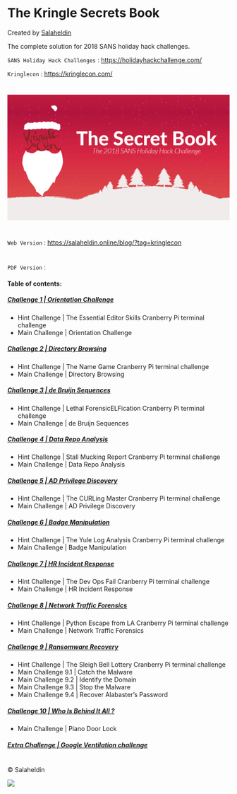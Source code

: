 # The Kringle Secrets Book
Created by [Salaheldin](https://github.com/salaheldinaz)

The complete solution for 2018 SANS holiday hack challenges.

`SANS Holiday Hack Challenges` : <https://holidayhackchallenge.com/>

`Kringlecon` : <https://kringlecon.com/>

#
![](https://github.com/salaheldinaz/the-kringle-secrets-book/blob/master/cover-0.png)
#

`Web Version` : https://salaheldin.online/blog/?tag=kringlecon

#

`PDF Version` :

#### Table of contents: 

##### [Challenge 1 | Orientation Challenge](1_Orientation_Challenge.pdf)

  - Hint Challenge | The Essential Editor Skills Cranberry Pi terminal challenge
  - Main Challenge | Orientation Challenge

##### [Challenge 2 | Directory Browsing](2_Directory_Browsing.pdf)

  - Hint Challenge | The Name Game Cranberry Pi terminal challenge
  - Main Challenge | Directory Browsing

##### [Challenge 3 | de Bruijn Sequences](3_de_Bruijn_Sequences.pdf)

  - Hint Challenge | Lethal ForensicELFication Cranberry Pi terminal challenge
  - Main Challenge | de Bruijn Sequences

##### [Challenge 4 | Data Repo Analysis](4_Data_Repo_Analysis.pdf)

  - Hint Challenge | Stall Mucking Report Cranberry Pi terminal challenge
  - Main Challenge | Data Repo Analysis

##### [Challenge 5 | AD Privilege Discovery](5_AD_Privilege_Discovery.pdf)

  - Hint Challenge | The CURLing Master Cranberry Pi terminal challenge
  - Main Challenge | AD Privilege Discovery

##### [Challenge 6 | Badge Manipulation](6_Badge_Manipulation.pdf)

  - Hint Challenge | The Yule Log Analysis Cranberry Pi terminal challenge
  - Main Challenge | Badge Manipulation

##### [Challenge 7 | HR Incident Response](7_HR_Incident_Response.pdf)

  - Hint Challenge | The Dev Ops Fail Cranberry Pi terminal challenge
  - Main Challenge | HR Incident Response

##### [Challenge 8 | Network Traffic Forensics](8_Network_Traffic_Forensics.pdf)

  - Hint Challenge | Python Escape from LA Cranberry Pi terminal challenge
  - Main Challenge | Network Traffic Forensics

##### [Challenge 9 | Ransomware Recovery](9_Ransomware_Recovery.pdf)

  - Hint Challenge | The Sleigh Bell Lottery Cranberry Pi terminal challenge
  - Main Challenge 9.1 | Catch the Malware
  - Main Challenge 9.2 | Identify the Domain
  - Main Challenge 9.3 | Stop the Malware
  - Main Challenge 9.4 | Recover Alabaster’s Password

##### [Challenge 10 | Who Is Behind It All ?](10_Who_Is_Behind_It_All.pdf)

  - Main Challenge | Piano Door Lock

##### [Extra Challenge | Google Ventilation challenge](11_Google_Ventilation_challenge.pdf)

#

&copy; Salaheldin


![](https://media.salaheldin.online/images/kringle-footer.original.png)
